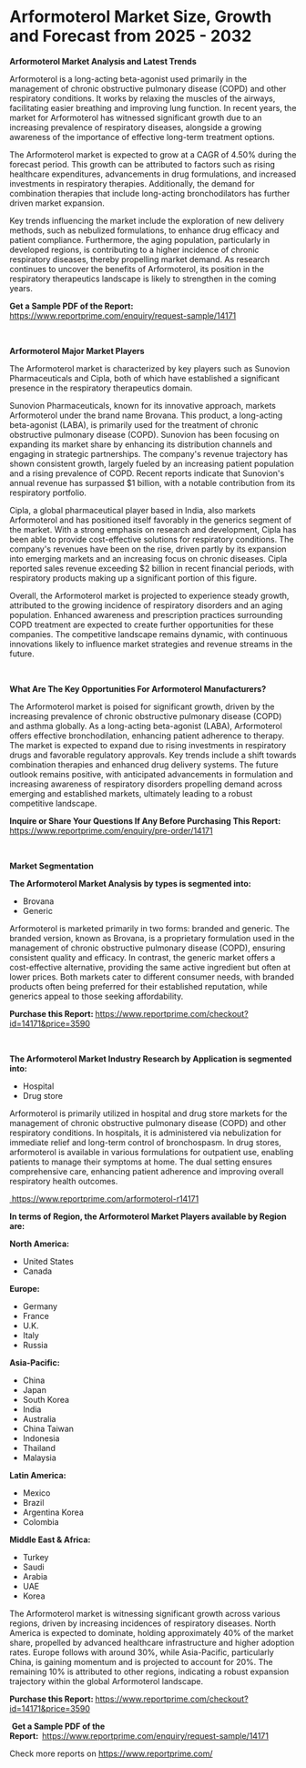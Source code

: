 <p><h1>Arformoterol Market Size, Growth and Forecast from 2025 - 2032</h1></p><p><strong>Arformoterol Market Analysis and Latest Trends</strong></p>
<p><p>Arformoterol is a long-acting beta-agonist used primarily in the management of chronic obstructive pulmonary disease (COPD) and other respiratory conditions. It works by relaxing the muscles of the airways, facilitating easier breathing and improving lung function. In recent years, the market for Arformoterol has witnessed significant growth due to an increasing prevalence of respiratory diseases, alongside a growing awareness of the importance of effective long-term treatment options.</p><p>The Arformoterol market is expected to grow at a CAGR of 4.50% during the forecast period. This growth can be attributed to factors such as rising healthcare expenditures, advancements in drug formulations, and increased investments in respiratory therapies. Additionally, the demand for combination therapies that include long-acting bronchodilators has further driven market expansion.</p><p>Key trends influencing the market include the exploration of new delivery methods, such as nebulized formulations, to enhance drug efficacy and patient compliance. Furthermore, the aging population, particularly in developed regions, is contributing to a higher incidence of chronic respiratory diseases, thereby propelling market demand. As research continues to uncover the benefits of Arformoterol, its position in the respiratory therapeutics landscape is likely to strengthen in the coming years.</p></p>
<p><strong>Get a Sample PDF of the Report:&nbsp;</strong> <a href="https://www.reportprime.com/enquiry/request-sample/14171?utm_campaign=2773&utm_medium=2&utm_source=Github&utm_content=ia&utm_term=20032025&utm_id=arformoterol">https://www.reportprime.com/enquiry/request-sample/14171</a></p>
<p>&nbsp;</p>
<p><strong>Arformoterol Major Market Players</strong></p>
<p><p>The Arformoterol market is characterized by key players such as Sunovion Pharmaceuticals and Cipla, both of which have established a significant presence in the respiratory therapeutics domain. </p><p>Sunovion Pharmaceuticals, known for its innovative approach, markets Arformoterol under the brand name Brovana. This product, a long-acting beta-agonist (LABA), is primarily used for the treatment of chronic obstructive pulmonary disease (COPD). Sunovion has been focusing on expanding its market share by enhancing its distribution channels and engaging in strategic partnerships. The company's revenue trajectory has shown consistent growth, largely fueled by an increasing patient population and a rising prevalence of COPD. Recent reports indicate that Sunovion's annual revenue has surpassed $1 billion, with a notable contribution from its respiratory portfolio.</p><p>Cipla, a global pharmaceutical player based in India, also markets Arformoterol and has positioned itself favorably in the generics segment of the market. With a strong emphasis on research and development, Cipla has been able to provide cost-effective solutions for respiratory conditions. The company's revenues have been on the rise, driven partly by its expansion into emerging markets and an increasing focus on chronic diseases. Cipla reported sales revenue exceeding $2 billion in recent financial periods, with respiratory products making up a significant portion of this figure.</p><p>Overall, the Arformoterol market is projected to experience steady growth, attributed to the growing incidence of respiratory disorders and an aging population. Enhanced awareness and prescription practices surrounding COPD treatment are expected to create further opportunities for these companies. The competitive landscape remains dynamic, with continuous innovations likely to influence market strategies and revenue streams in the future.</p></p>
<p>&nbsp;</p>
<p><strong>What Are The Key Opportunities For Arformoterol Manufacturers?</strong></p>
<p><p>The Arformoterol market is poised for significant growth, driven by the increasing prevalence of chronic obstructive pulmonary disease (COPD) and asthma globally. As a long-acting beta-agonist (LABA), Arformoterol offers effective bronchodilation, enhancing patient adherence to therapy. The market is expected to expand due to rising investments in respiratory drugs and favorable regulatory approvals. Key trends include a shift towards combination therapies and enhanced drug delivery systems. The future outlook remains positive, with anticipated advancements in formulation and increasing awareness of respiratory disorders propelling demand across emerging and established markets, ultimately leading to a robust competitive landscape.</p></p>
<p><strong>Inquire or Share Your Questions If Any Before Purchasing This Report:</strong> <a href="https://www.reportprime.com/enquiry/pre-order/14171?utm_campaign=2773&utm_medium=2&utm_source=Github&utm_content=ia&utm_term=20032025&utm_id=arformoterol">https://www.reportprime.com/enquiry/pre-order/14171</a></p>
<p>&nbsp;</p>
<p><strong>Market Segmentation</strong></p>
<p><strong>The Arformoterol Market Analysis by types is segmented into:</strong></p>
<p><ul><li>Brovana</li><li>Generic</li></ul></p>
<p><p>Arformoterol is marketed primarily in two forms: branded and generic. The branded version, known as Brovana, is a proprietary formulation used in the management of chronic obstructive pulmonary disease (COPD), ensuring consistent quality and efficacy. In contrast, the generic market offers a cost-effective alternative, providing the same active ingredient but often at lower prices. Both markets cater to different consumer needs, with branded products often being preferred for their established reputation, while generics appeal to those seeking affordability.</p></p>
<p><strong>Purchase this Report:&nbsp;</strong><a href="https://www.reportprime.com/checkout?id=14171&price=3590&utm_campaign=2773&utm_medium=2&utm_source=Github&utm_content=ia&utm_term=20032025&utm_id=arformoterol">https://www.reportprime.com/checkout?id=14171&price=3590</a></p>
<p>&nbsp;</p>
<p><strong>The Arformoterol Market Industry Research by Application is segmented into:</strong></p>
<p><ul><li>Hospital</li><li>Drug store</li></ul></p>
<p><p>Arformoterol is primarily utilized in hospital and drug store markets for the management of chronic obstructive pulmonary disease (COPD) and other respiratory conditions. In hospitals, it is administered via nebulization for immediate relief and long-term control of bronchospasm. In drug stores, arformoterol is available in various formulations for outpatient use, enabling patients to manage their symptoms at home. The dual setting ensures comprehensive care, enhancing patient adherence and improving overall respiratory health outcomes.</p></p>
<p><a href="https://www.reportprime.com/arformoterol-r14171?utm_campaign=2773&utm_medium=2&utm_source=Github&utm_content=ia&utm_term=20032025&utm_id=arformoterol">&nbsp;https://www.reportprime.com/arformoterol-r14171</a></p>
<p><strong>In terms of Region, the Arformoterol Market Players available by Region are:</strong></p>
<p>
    <p> <strong> North America: </strong>
        <ul>
            <li>United States</li>
            <li>Canada</li>
        </ul>
        </p> 
    <p> <strong> Europe: </strong>
        <ul>
            <li>Germany</li>
            <li>France</li>
            <li>U.K.</li>
            <li>Italy</li>
            <li>Russia</li>
        </ul>
        </p> 
    <p> <strong> Asia-Pacific: </strong>
        <ul>
            <li>China</li>
            <li>Japan</li>
            <li>South Korea</li>
            <li>India</li>
            <li>Australia</li>
            <li>China Taiwan</li>
            <li>Indonesia</li>
            <li>Thailand</li>
            <li>Malaysia</li>
        </ul>
        </p> 
    <p> <strong> Latin America: </strong>
        <ul>
            <li>Mexico</li>
            <li>Brazil</li>
            <li>Argentina Korea</li>
            <li>Colombia</li>
        </ul>
        </p> 
    <p> <strong> Middle East & Africa: </strong>
        <ul>
            <li>Turkey</li>
            <li>Saudi</li>
            <li>Arabia</li>
            <li>UAE</li>
            <li>Korea</li>
        </ul>
    </p>
    </p>
<p><p>The Arformoterol market is witnessing significant growth across various regions, driven by increasing incidences of respiratory diseases. North America is expected to dominate, holding approximately 40% of the market share, propelled by advanced healthcare infrastructure and higher adoption rates. Europe follows with around 30%, while Asia-Pacific, particularly China, is gaining momentum and is projected to account for 20%. The remaining 10% is attributed to other regions, indicating a robust expansion trajectory within the global Arformoterol landscape.</p></p>
<p><strong>Purchase this Report: </strong><a href="https://www.reportprime.com/checkout?id=14171&price=3590&utm_campaign=2773&utm_medium=2&utm_source=Github&utm_content=ia&utm_term=20032025&utm_id=arformoterol">https://www.reportprime.com/checkout?id=14171&price=3590</a></p>
<p>&nbsp;<strong>Get a Sample PDF of the Report:&nbsp;&nbsp;</strong><a href="https://www.reportprime.com/enquiry/request-sample/14171?utm_campaign=2773&utm_medium=2&utm_source=Github&utm_content=ia&utm_term=20032025&utm_id=arformoterol">https://www.reportprime.com/enquiry/request-sample/14171</a></p>
<p><strong></strong></p>
<p>Check more reports on <a href="https://www.reportprime.com/?utm_campaign=2773&utm_medium=2&utm_source=Github&utm_content=ia&utm_term=20032025&utm_id=arformoterol">https://www.reportprime.com/</a></p>